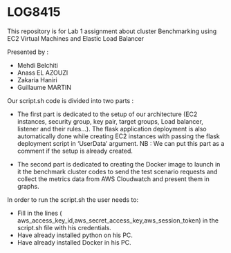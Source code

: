 # LOG8415

This repository is for Lab 1 assignment about  cluster Benchmarking using EC2 Virtual Machines and Elastic Load Balancer

Presented by :
- Mehdi Belchiti
- Anass EL AZOUZI
- Zakaria Haniri
- Guillaume MARTIN

Our script.sh code is divided into two parts :
- The first part is dedicated to the setup of our architecture (EC2 instances, security group, key pair, target groups, Load balancer, listener and their rules...).
  The flask application deployment is also automatically done while creating EC2 instances with passing the flask deployment script in ‘UserData’ argument.
  NB : We can put this part as a comment if the setup is already created.
  
- The second part is dedicated to creating the Docker image to launch in it the benchmark cluster codes to send the test scenario requests and collect the metrics data from AWS Cloudwatch and present them in graphs.

In order to run the script.sh the user needs to:

- Fill in the lines ( aws_access_key_id,aws_secret_access_key,aws_session_token) in the script.sh file with his credentials.
- Have already installed python on his PC.
- Have already installed Docker in his PC.
